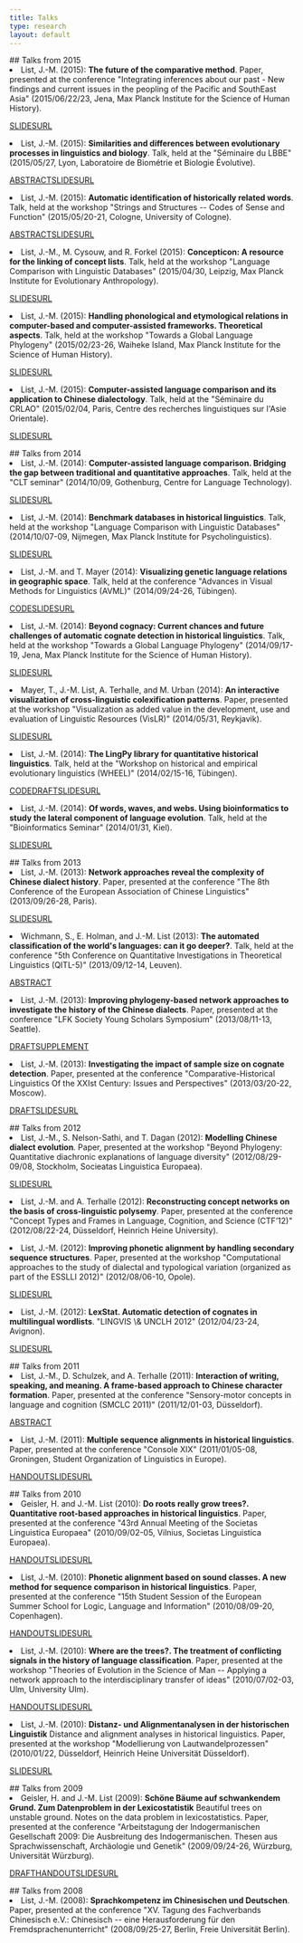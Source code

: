 ```yaml
---
title: Talks
type: research
layout: default
---
```

<div style="display:none">t2</div>

<script src="media/jquery.fancybox.js"></script>
<link rel="stylesheet" type="text/css" href="{{ site.baseurl }}/css/jquery.fancybox.css" />
## Talks from 2015
 
<li class="paper">List, J.-M. (2015): <strong>The future of the comparative method</strong>. Paper, presented at the conference &quot;Integrating inferences about our past - New findings and current issues in the peopling of the Pacific and SouthEast Asia&quot; (2015/06/22/23, Jena, Max Planck Institute for the Science of Human History).
  <p class="resources"><span><a class="resource slides fancybox fancybox.iframe" href="https://speakerdeck.com/player/9b718c1062564673a3425512a95078d7">SLIDES</a></span><span><a class="resource url" target="_blank" href="https://speakerdeck.com/lingulist/the-future-of-the-comparative-method">URL</a></span></p></li>
<li class="paper">List, J.-M. (2015): <strong>Similarities and differences between evolutionary processes in linguistics and biology</strong>. Talk, held at the &quot;Séminaire du LBBE&quot; (2015/05/27, Lyon, Laboratoire de Biométrie et Biologie Évolutive).
  <p class="resources"><span><a class="resource abstract" target="_blank" href="https://lbbe.univ-lyon1.fr/Mattis-List.html?lang=fr">ABSTRACT</a></span><span><a class="resource slides fancybox fancybox.iframe" href="https://speakerdeck.com/player/566b8e63f7074148a63bba6577479b29">SLIDES</a></span><span><a class="resource url" target="_blank" href="https://speakerdeck.com/lingulist/similarities-and-differences-between-evolutionary-processes-in-linguistics-and-biology">URL</a></span></p></li>
<li class="paper">List, J.-M. (2015): <strong>Automatic identification of historically related words</strong>. Talk, held at the workshop &quot;Strings and Structures -- Codes of Sense and Function&quot; (2015/05/20-21, Cologne, University of Cologne).
  <p class="resources"><span><a class="resource abstract" target="_blank" href="http://www.stringandstruct.uni-koeln.de/list.html">ABSTRACT</a></span><span><a class="resource slides fancybox fancybox.iframe" href="https://speakerdeck.com/player/b86d039adc6c46a2adc148a4a0e2841c">SLIDES</a></span><span><a class="resource url" target="_blank" href="https://speakerdeck.com/lingulist/automatic-identification-of-historically-related-words">URL</a></span></p></li>
<li class="paper">List, J.-M., M. Cysouw, and R. Forkel (2015): <strong>Concepticon: A resource for the linking of concept lists</strong>. Talk, held at the workshop &quot;Language Comparison with Linguistic Databases&quot; (2015/04/30, Leipzig, Max Planck Institute for Evolutionary Anthropology).
  <p class="resources"><span><a class="resource slides fancybox fancybox.iframe" href="https://speakerdeck.com/player/4c977f24f1084a349b0513b71f7136f6">SLIDES</a></span><span><a class="resource url" target="_blank" href="https://speakerdeck.com/lingulist/concepticon-a-resource-for-the-linking-of-concept-lists">URL</a></span></p></li>
<li class="paper">List, J.-M. (2015): <strong>Handling phonological and etymological relations in
computer-based and computer-assisted
frameworks</strong><strong>. Theoretical aspects</strong>. Talk, held at the workshop &quot;Towards a Global Language Phylogeny&quot; (2015/02/23-26, Waiheke Island, Max Planck Institute for the Science of Human History).
  <p class="resources"><span><a class="resource slides fancybox fancybox.iframe" href="https://speakerdeck.com/player/b9d6939e90db45289a9be5859d98c42d?">SLIDES</a></span><span><a class="resource url" target="_blank" href="https://speakerdeck.com/lingulist/handling-phonological-and-etymological-relations-in-computer-based-and-computer-assisted-frameworks">URL</a></span></p></li>
<li class="paper">List, J.-M. (2015): <strong>Computer-assisted language comparison and its application to Chinese dialectology</strong>. Talk, held at the &quot;Séminaire du CRLAO&quot; (2015/02/04, Paris, Centre des recherches linguistiques sur l'Asie Orientale).
  <p class="resources"><span><a class="resource slides fancybox fancybox.iframe" href="https://speakerdeck.com/player/55fe3faf72bb4f06a37e36a067465f78?">SLIDES</a></span><span><a class="resource url" target="_blank" href="https://speakerdeck.com/lingulist/computer-assisted-language-comparison-dot-dot-dot-and-its-application-to-chinese-dialectology">URL</a></span></p></li>
## Talks from 2014
 
<li class="paper">List, J.-M. (2014): <strong>Computer-assisted language comparison</strong><strong>. Bridging the gap between traditional and quantitative approaches</strong>. Talk, held at the &quot;CLT seminar&quot; (2014/10/09, Gothenburg, Centre for Language Technology).
  <p class="resources"><span><a class="resource slides fancybox fancybox.iframe" href="https://speakerdeck.com/player/e605550032840132e19c06da3cbd8460?">SLIDES</a></span><span><a class="resource url" target="_blank" href="https://speakerdeck.com/lingulist/computer-assisted-language-comparison">URL</a></span></p></li>
<li class="paper">List, J.-M. (2014): <strong>Benchmark databases in historical linguistics</strong>. Talk, held at the workshop &quot;Language Comparison with Linguistic Databases&quot; (2014/10/07-09, Nijmegen, Max Planck Institute for Psycholinguistics).
  <p class="resources"><span><a class="resource slides fancybox fancybox.iframe" href="http://speakerdeck.com/embed/4b4bf9e0328401322fea4edc433df659">SLIDES</a></span><span><a class="resource url" target="_blank" href="https://speakerdeck.com/lingulist/benchmark-databases-in-historical-linguistics">URL</a></span></p></li>
<li class="paper">List, J.-M. and T. Mayer (2014): <strong>Visualizing genetic language relations in geographic space</strong>. Talk, held at the conference &quot;Advances in Visual Methods for Linguistics (AVML)&quot; (2014/09/24-26, Tübingen).
  <p class="resources"><span><a class="resource code" target="_blank" href="http://dighl.github.io/TREX/">CODE</a></span><span><a class="resource slides fancybox fancybox.iframe" href="http://dighl.github.io/TREX/avml/">SLIDES</a></span><span><a class="resource url" target="_blank" href="http://dighl.github.io/TREX/avml/">URL</a></span></p></li>
<li class="paper">List, J.-M. (2014): <strong>Beyond cognacy: Current chances and future challenges of automatic cognate detection in historical linguistics</strong>. Talk, held at the workshop &quot;Towards a Global Language Phylogeny&quot; (2014/09/17-19, Jena, Max Planck Institute for the Science of Human History).
  <p class="resources"><span><a class="resource slides fancybox fancybox.iframe" href="https://speakerdeck.com/player/01e75650295d01321a0f562d5512248d?">SLIDES</a></span><span><a class="resource url" target="_blank" href="https://speakerdeck.com/lingulist/beyond-cognacy#">URL</a></span></p></li>
<li class="paper">Mayer, T., J.-M. List, A. Terhalle, and M. Urban (2014): <strong>An interactive visualization of cross-linguistic colexification patterns</strong>. Paper, presented at the workshop &quot;Visualization as added value in the development, use and evaluation of Linguistic Resources (VisLR)&quot; (2014/05/31, Reykjavik).
  <p class="resources"><span><a class="resource slides fancybox fancybox.iframe" href="http://clics.github.io/lrec2014/">SLIDES</a></span><span><a class="resource url" target="_blank" href="http://clics.github.io/lrec2014/">URL</a></span></p></li>
<li class="paper">List, J.-M. (2014): <strong>The LingPy library for quantitative historical linguistics</strong>. Talk, held at the &quot;Workshop on historical and empirical evolutionary linguistics (WHEEL)&quot; (2014/02/15-16, Tübingen).
  <p class="resources"><span><a class="resource code" target="_blank" href="http://lingulist.de/documents/tutorials/list-2014-lingpy-tutorial.zip">CODE</a></span><span><a class="resource draft" target="_blank" href="http://lingulist.de/documents/tutorials/list-2014-lingpy-tutorial.pdf">DRAFT</a></span><span><a class="resource slides fancybox fancybox.iframe" href="https://speakerdeck.com/player/fcbfc450cd3d013116791efd7f77c4b7?">SLIDES</a></span><span><a class="resource url" target="_blank" href="https://speakerdeck.com/lingulist/the-lingpy-library-for-quantitative-historical-linguistics-background-theory-and-application">URL</a></span></p></li>
<li class="paper">List, J.-M. (2014): <strong>Of words, waves, and webs</strong><strong>. Using bioinformatics to study the lateral component of language evolution</strong>. Talk, held at the &quot;Bioinformatics Seminar&quot; (2014/01/31, Kiel).
  <p class="resources"><span><a class="resource slides fancybox fancybox.iframe" href="https://speakerdeck.com/player/53536680cd3d013116791efd7f77c4b7?#">SLIDES</a></span><span><a class="resource url" target="_blank" href="http://speakerdeck.com/lingulist/of-words-waves-and-webs-using-bioinformatics-to-study-the-lateral-component-of-language-evolution">URL</a></span></p></li>
## Talks from 2013
 
<li class="paper">List, J.-M. (2013): <strong>Network approaches reveal the complexity of Chinese dialect history</strong>. Paper, presented at the conference &quot;The 8th Conference of the European Association of Chinese Linguistics&quot; (2013/09/26-28, Paris).
  <p class="resources"><span><a class="resource slides fancybox fancybox.iframe" href="https://speakerdeck.com/player/3f58eb10cd3e0131fa3126624a8aace7?#">SLIDES</a></span><span><a class="resource url" target="_blank" href="http://speakerdeck.com/lingulist/network-approaches-reveal-the-complexity-of-chinese-dialect-history">URL</a></span></p></li>
<li class="paper">Wichmann, S., E. Holman, and J.-M. List (2013): <strong>The automated classification of the world's languages: can it go deeper?</strong>. Talk, held at the conference &quot;5th Conference on Quantitative Investigations in Theoretical Linguistics (QITL-5)&quot; (2013/09/12-14, Leuven).
  <p class="resources"><span><a class="resource abstract" target="_blank" href="http://wwwling.arts.kuleuven.be/QITL5/abstracts/QITL5-abstract-Wichmann.pdf">ABSTRACT</a></span></p></li>
<li class="paper">List, J.-M. (2013): <strong>Improving phylogeny-based network approaches to investigate the history of the Chinese dialects</strong>. Paper, presented at the conference &quot;LFK Society Young Scholars Symposium&quot; (2013/08/11-13, Seattle).
  <p class="resources"><span><a class="resource draft" target="_blank" href="http://hal.archives-ouvertes.fr/docs/00/86/18/15/PDF/list-2013-lfk-presentation.pdf">DRAFT</a></span><span><a class="resource supplement" target="_blank" href="http://hal.archives-ouvertes.fr/hal-00861815">SUPPLEMENT</a></span></p></li>
<li class="paper">List, J.-M. (2013): <strong>Investigating the impact of sample size on cognate detection</strong>. Paper, presented at the conference &quot;Comparative-Historical Linguistics Of the XXIst Century: Issues and Perspectives&quot; (2013/03/20-22, Moscow).
  <p class="resources"><span><a class="resource draft" target="_blank" href="http://hal.archives-ouvertes.fr/docs/00/80/46/94/PDF/samplesize-list.pdf">DRAFT</a></span><span><a class="resource slides fancybox fancybox.iframe" href="https://speakerdeck.com/player/e065ec80b6730131b19b36b1f57527a2?#">SLIDES</a></span><span><a class="resource url" target="_blank" href="https://speakerdeck.com/lingulist/investigating-the-impact-of-sample-size-on-cognate-detection">URL</a></span></p></li>
## Talks from 2012
 
<li class="paper">List, J.-M., S. Nelson-Sathi, and T. Dagan (2012): <strong>Modelling Chinese dialect evolution</strong>. Paper, presented at the workshop &quot;Beyond Phylogeny: Quantitative diachronic explanations of language diversity&quot; (2012/08/29-09/08, Stockholm, Socieatas Linguistica Europaea).
  <p class="resources"><span><a class="resource slides fancybox fancybox.iframe" href="https://speakerdeck.com/player/9c6cba70b6730131b19c36b1f57527a2">SLIDES</a></span><span><a class="resource url" target="_blank" href="http://speakerdeck.com/lingulist/modelling-chinese-dialect-evolution">URL</a></span></p></li>
<li class="paper">List, J.-M. and A. Terhalle (2012): <strong>Reconstructing concept networks on the basis of cross-linguistic polysemy</strong>. Paper, presented at the conference &quot;Concept Types and Frames in Language, Cognition, and Science (CTF’12)&quot; (2012/08/22-24, Düsseldorf, Heinrich Heine University).
  <p class="resources"></p></li>
<li class="paper">List, J.-M. (2012): <strong>Improving phonetic alignment by handling secondary sequence structures</strong>. Paper, presented at the workshop &quot;Computational approaches to the study of dialectal and typological variation (organized as part of the ESSLLI 2012)&quot; (2012/08/06-10, Opole).
  <p class="resources"><span><a class="resource slides fancybox fancybox.iframe" href="https://speakerdeck.com/player/690057b0b67301315fbb7e01f0f7f959?#">SLIDES</a></span><span><a class="resource url" target="_blank" href="http://speakerdeck.com/lingulist/improving-phonetic-alignment-by-handling-secondary-sequence-structures">URL</a></span></p></li>
<li class="paper">List, J.-M. (2012): <strong>LexStat. Automatic detection of cognates in multilingual wordlists</strong>. &quot;LINGVIS \& UNCLH 2012&quot; (2012/04/23-24, Avignon).
  <p class="resources"><span><a class="resource slides fancybox fancybox.iframe" href="https://speakerdeck.com/player/67b650a0b66f01315fbb7e01f0f7f959?#">SLIDES</a></span><span><a class="resource url" target="_blank" href="https://speakerdeck.com/lingulist/lexstat-automatic-detection-of-cognates-in-multilingual-wordlists">URL</a></span></p></li>
## Talks from 2011
 
<li class="paper">List, J.-M., D. Schulzek, and A. Terhalle (2011): <strong>Interaction of writing, speaking, and meaning</strong><strong>. A frame-based approach to Chinese character formation</strong>. Paper, presented at the conference &quot;Sensory-motor concepts in language and cognition (SMCLC 2011)&quot; (2011/12/01-03, Düsseldorf).
  <p class="resources"><span><a class="resource abstract" target="_blank" href="http://lingulist.de/documents/chinese_frames.pdf">ABSTRACT</a></span></p></li>
<li class="paper">List, J.-M. (2011): <strong>Multiple sequence alignments in historical linguistics</strong>. Paper, presented at the conference &quot;Console XIX&quot; (2011/01/05-08, Groningen, Student Organization of Linguistics in Europe).
  <p class="resources"><span><a class="resource handout" target="_blank" href="http://lingulist.de/documents/groningen_handout.pdf">HANDOUT</a></span><span><a class="resource slides fancybox fancybox.iframe" href="https://speakerdeck.com/player/0367a1f035ac0132343952ef75abd035?">SLIDES</a></span><span><a class="resource url" target="_blank" href="https://speakerdeck.com/lingulist/multiple-sequence-alignments-in-historical-linguistics">URL</a></span></p></li>
## Talks from 2010
 
<li class="paper">Geisler, H. and J.-M. List (2010): <strong>Do roots really grow trees?</strong><strong>. Quantitative root-based approaches in historical linguistics</strong>. Paper, presented at the conference &quot;43rd Annual Meeting of the Societas Linguistica Europaea&quot; (2010/09/02-05, Vilnius, Societas Linguistica Europaea).
  <p class="resources"><span><a class="resource handout" target="_blank" href="http://lingulist.de/documents/vilnius_handout.pdf">HANDOUT</a></span><span><a class="resource slides fancybox fancybox.iframe" href="https://speakerdeck.com/player/9eb7e48035b4013266b61e0423e07788?#">SLIDES</a></span><span><a class="resource url" target="_blank" href="https://speakerdeck.com/lingulist/do-roots-really-grow-trees">URL</a></span></p></li>
<li class="paper">List, J.-M. (2010): <strong>Phonetic alignment based on sound classes</strong><strong>. A new method for sequence comparison in historical linguistics</strong>. Paper, presented at the conference &quot;15th Student Session of the European Summer School for Logic, Language and Information&quot; (2010/08/09-20, Copenhagen).
  <p class="resources"><span><a class="resource handout" target="_blank" href="http://lingulist.de/documents/copenhagen_handout.pdf">HANDOUT</a></span><span><a class="resource slides fancybox fancybox.iframe" href="https://speakerdeck.com/player/2820061035b50132343952ef75abd035?#">SLIDES</a></span><span><a class="resource url" target="_blank" href="https://speakerdeck.com/lingulist/phonetic-alignment-based-on-sound-classes">URL</a></span></p></li>
<li class="paper">List, J.-M. (2010): <strong>Where are the trees?</strong><strong>. The treatment of conflicting signals in the history of language classification</strong>. Paper, presented at the workshop &quot;Theories of Evolution in the Science of Man -- Applying a network approach to the interdisciplinary transfer of ideas&quot; (2010/07/02-03, Ulm, University Ulm).
  <p class="resources"><span><a class="resource handout" target="_blank" href="http://lingulist.de/documents/ulm_trees_handout.pdf">HANDOUT</a></span><span><a class="resource slides fancybox fancybox.iframe" href="https://speakerdeck.com/player/6174822035b5013266b61e0423e07788?#">SLIDES</a></span><span><a class="resource url" target="_blank" href="https://speakerdeck.com/lingulist/where-are-the-trees">URL</a></span></p></li>
<li class="paper">List, J.-M. (2010): <strong>Distanz- und Alignmentanalysen in der historischen Linguistik</strong> Distance and alignment analyses in historical linguistics. Paper, presented at the workshop &quot;Modellierung von Lautwandelprozessen&quot; (2010/01/22, Düsseldorf, Heinrich Heine Universität Düsseldorf).
  <p class="resources"><span><a class="resource slides fancybox fancybox.iframe" href="https://speakerdeck.com/player/98838e4035b5013266b81e0423e07788?#">SLIDES</a></span><span><a class="resource url" target="_blank" href="https://speakerdeck.com/lingulist/distanz-und-alignmentanalysen-in-der-historischen-linguistik">URL</a></span></p></li>
## Talks from 2009
 
<li class="paper">Geisler, H. and J.-M. List (2009): <strong>Schöne Bäume auf schwankendem Grund</strong><strong>. Zum Datenproblem in der Lexicostatistik</strong> Beautiful trees on unstable ground. Notes on the data problem in lexicostatistics. Paper, presented at the conference &quot;Arbeitstagung der Indogermanischen Gesellschaft 2009: Die Ausbreitung des Indogermanischen. Thesen aus Sprachwissenschaft, Archäologie und Genetik&quot; (2009/09/24-26, Würzburg, Universität Würzburg).
  <p class="resources"><span><a class="resource draft" target="_blank" href="http://lingulist.de/documents/wuerzburg_trees_handout_long.pdf">DRAFT</a></span><span><a class="resource handout" target="_blank" href="http://lingulist.de/documents/wuerzburg_trees_handout.pdf">HANDOUT</a></span><span><a class="resource slides fancybox fancybox.iframe" href="https://speakerdeck.com/player/f1346fd035b5013266b81e0423e07788?#">SLIDES</a></span><span><a class="resource url" target="_blank" href="https://speakerdeck.com/lingulist/beautiful-trees-on-unstable-ground">URL</a></span></p></li>
## Talks from 2008
 
<li class="paper">List, J.-M. (2008): <strong>Sprachkompetenz im Chinesischen und Deutschen</strong>. Paper, presented at the conference &quot;XV. Tagung des Fachverbands Chinesisch e.V.: Chinesisch -- eine Herausforderung für den Fremdsprachenunterricht&quot; (2008/09/25-27, Berlin, Freie Universität Berlin).
  <p class="resources"></p></li>

<script>
$(".fancybox").fancybox({
    type: "iframe",
    fitToView: false
});
</script>
            